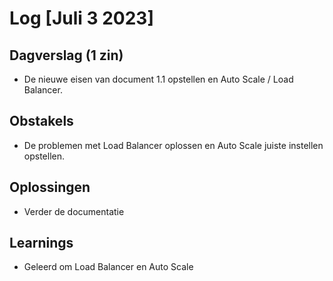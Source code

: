 # Log [Juli 3 2023]


## Dagverslag (1 zin)
- De nieuwe eisen van document 1.1 opstellen en Auto Scale / Load Balancer.
  
## Obstakels
- De problemen met Load Balancer oplossen en Auto Scale juiste instellen opstellen.

## Oplossingen
- Verder de documentatie 
  
## Learnings
- Geleerd om Load Balancer en Auto Scale